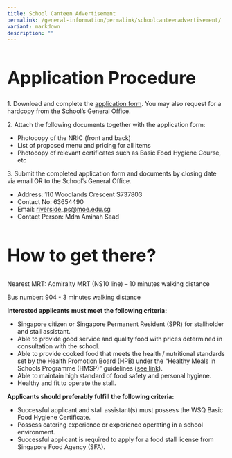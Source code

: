 ```yaml
---
title: School Canteen Advertisement
permalink: /general-information/permalink/schoolcanteenadvertisement/
variant: markdown
description: ""
---
```

<h1 style="font-size: 40px;">Application Procedure</h1>
<p>
		1. Download and complete the <a download="" href="application_form.pdf">application form</a>. You may also request for a hardcopy from the School’s General Office.
</p>
<p>
		2. Attach the following documents together with the application form:
		</p><ul>
				<li>Photocopy of the NRIC (front and back)</li>
				<li>List of proposed menu and pricing for all items</li>
				<li>Photocopy of relevant certificates such as Basic Food Hygiene Course, etc</li>
		</ul>
<p></p>
<p>
		3. Submit the completed application form and documents by closing date via email OR to the School’s General Office.
		</p><ul>
				<li>Address: 110 Woodlands Crescent S737803</li>
				<li>Contact No: 63654490</li>
				<li>Email: <a href="mailto:riverside_ps@moe.edu.sg">riverside_ps@moe.edu.sg</a></li>
				<li>Contact Person: Mdm Aminah Saad</li>
		</ul>
<p></p>
<h2 style="font-size: 40px;">How to get there?</h2>
<p>Nearest MRT: Admiralty MRT (NS10 line) – 10 minutes walking distance</p>
<p>Bus number: 904 - 3 minutes walking distance</p>
<strong><p>Interested applicants must meet the following criteria:</p></strong>
		<ul>
				<li>Singapore citizen or Singapore Permanent Resident (SPR) for stallholder and stall assistant.</li>
				<li>Able to provide good service and quality food with prices determined in consultation with the school.</li>
				<li>Able to provide cooked food that meets the health / nutritional standards set by the Health Promotion Board (HPB) under the “Healthy Meals in Schools Programme (HMSP)” guidelines (<a href="link">see link</a>).</li>
				<li>Able to maintain high standard of food safety and personal hygiene.</li>
				<li>Healthy and fit to operate the stall.</li>
		</ul>
		<strong><p>Applicants should preferably fulfill the following criteria:</p></strong>
		<ul>
				<li>Successful applicant and stall assistant(s) must possess the WSQ Basic Food Hygiene Certificate.</li>
				<li>Possess catering experience or experience operating in a school environment.</li>
				<li>Successful applicant is required to apply for a food stall license from Singapore Food Agency (SFA).</li>
		</ul>